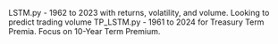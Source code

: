 LSTM.py - 1962 to 2023 with returns, volatility, and volume. Looking to predict trading volume
TP_LSTM.py - 1961 to 2024 for Treasury Term Premia. Focus on 10-Year Term Premium.
